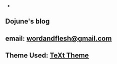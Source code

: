-

## Dojune's blog

## email: wordandflesh@gmail.com

## Theme Used: [TeXt Theme](https://github.com/kitian616/jekyll-TeXt-theme)

